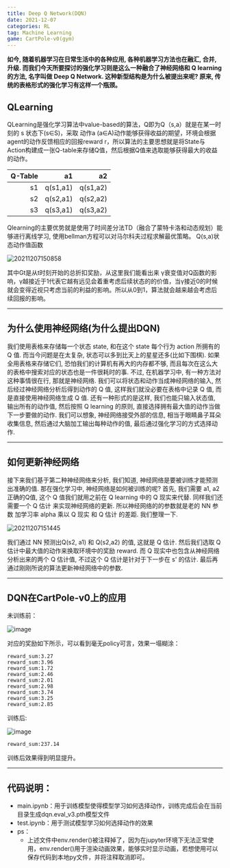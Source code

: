 ```yaml
---
title: Deep Q Network(DQN)
date: 2021-12-07
categories: RL
tag: Machine Learning
game: CartPole-v0(gym)
---
```

**如今, 随着机器学习在日常生活中的各种应用, 各种机器学习方法也在融汇, 合并, 升级. 而我们今天所要探讨的强化学习则是这么一种融合了神经网络和 Q learning 的方法, 名字叫做 Deep Q Network. 这种新型结构是为什么被提出来呢? 原来, 传统的表格形式的强化学习有这样一个瓶颈。**
<!--more-->
## QLearning
QLearning是强化学习算法中value-based的算法，Q即为Q（s,a）就是在某一时刻的 s 状态下(s∈S)，采取 动作a (a∈A)动作能够获得收益的期望，环境会根据agent的动作反馈相应的回报reward r，所以算法的主要思想就是将State与Action构建成一张Q-table来存储Q值，然后根据Q值来选取能够获得最大的收益的动作。

| Q-Table | a1 | a2 |
| ----: | ----: | ----: |
| s1 | q(s1,a1) | q(s1,a2) |
| s2 | q(s2,a1) | q(s2,a2) |
| s3 | q(s3,a1) | q(s3,a2) |

Qlearning的主要优势就是使用了时间差分法TD（融合了蒙特卡洛和动态规划）能够进行离线学习, 使用bellman方程可以对马尔科夫过程求解最优策略。
Q(s,a)状态动作值函数

![20211207150858](https://cdn.jsdelivr.net/gh/wxt406611016/cdn/image/20211207150858.png)

其中Gt是从t时刻开始的总折扣奖励，从这里我们能看出来 γ衰变值对Q函数的影响，γ越接近于1代表它越有远见会着重考虑后续状态的的价值，当γ接近0的时候就会变得近视只考虑当前的利益的影响。所以从0到1，算法就会越来越会考虑后续回报的影响。

---
## 为什么使用神经网络(为什么提出DQN)
我们使用表格来存储每一个状态 state, 和在这个 state 每个行为 action 所拥有的 Q 值. 而当今问题是在太复杂, 状态可以多到比天上的星星还多(比如下围棋). 如果全用表格来存储它们, 恐怕我们的计算机有再大的内存都不够, 而且每次在这么大的表格中搜索对应的状态也是一件很耗时的事. 不过, 在机器学习中, 有一种方法对这种事情很在行, 那就是神经网络. 我们可以将状态和动作当成神经网络的输入, 然后经过神经网络分析后得到动作的 Q 值, 这样我们就没必要在表格中记录 Q 值, 而是直接使用神经网络生成 Q 值. 还有一种形式的是这样, 我们也能只输入状态值, 输出所有的动作值, 然后按照 Q learning 的原则, 直接选择拥有最大值的动作当做下一步要做的动作. 我们可以想象, 神经网络接受外部的信息, 相当于眼睛鼻子耳朵收集信息, 然后通过大脑加工输出每种动作的值, 最后通过强化学习的方式选择动作.

---
## 如何更新神经网络
接下来我们基于第二种神经网络来分析, 我们知道, 神经网络是要被训练才能预测出准确的值. 那在强化学习中, 神经网络是如何被训练的呢? 首先, 我们需要 a1, a2 正确的Q值, 这个 Q 值我们就用之前在 Q learning 中的 Q 现实来代替. 同样我们还需要一个 Q 估计 来实现神经网络的更新. 所以神经网络的的参数就是老的 NN 参数 加学习率 alpha 乘以 Q 现实 和 Q 估计 的差距. 我们整理一下.

![20211207151445](https://cdn.jsdelivr.net/gh/wxt406611016/cdn/image/20211207151445.png)

我们通过 NN 预测出Q(s2, a1) 和 Q(s2,a2) 的值, 这就是 Q 估计. 然后我们选取 Q 估计中最大值的动作来换取环境中的奖励 reward. 而 Q 现实中也包含从神经网络分析出来的两个 Q 估计值, 不过这个 Q 估计是针对于下一步在 s' 的估计. 最后再通过刚刚所说的算法更新神经网络中的参数.

---
## DQN在CartPole-v0上的应用
未训练前：

![image](https://cdn.jsdelivr.net/gh/wxt406611016/cdn@master/vedio/20211208-202305.gif)

对应的奖励如下所示，可以看到毫无policy可言，效果一塌糊涂：
```
reward_sum:3.27
reward_sum:3.96
reward_sum:1.72
reward_sum:2.46
reward_sum:2.01
reward_sum:2.98
reward_sum:3.74
reward_sum:3.25
reward_sum:2.85
```

训练后:

![image](https://cdn.jsdelivr.net/gh/wxt406611016/cdn@master/vedio/20211208-204030.gif)

```
reward_sum:237.14
```
训练后效果得到明显提升。

---
## 代码说明：

* main.ipynb：用于训练模型使得模型学习如何选择动作，训练完成后会在当前目录生成dqn.eval_v3.pth模型文件
* test.ipynb：用于测试模型学习如何选择动作的效果
* ps：
  * 上述文件中env.render()被注释掉了，因为在jupyter环境下无法正常使用，env.render()用于渲染动画效果，能够实时显示动画，若想使用可以保存代码到本地py文件，并将注释取消即可。
